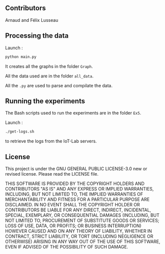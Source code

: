 ## Contributors

Arnaud and Félix Lusseau

## Processing the data

Launch :

```bash
python main.py
```

It creates all the graphs in the folder `Graph`.

All the data used are in the folder `all_data`.

All the `.py` are used to parse and compilate the data.

## Running the experiments

The Bash scripts used to run the experiments are in the folder `Ex5`.

Launch : 

```bash
./get-logs.sh
```

to retrieve the logs from the IoT-Lab servers.

## License

This project is under the GNU GENERAL PUBLIC LICENSE-3.0 new or revised license. Please read the LICENSE file.

THIS SOFTWARE IS PROVIDED BY THE COPYRIGHT HOLDERS AND CONTRIBUTORS "AS IS" AND ANY EXPRESS OR IMPLIED WARRANTIES, INCLUDING, BUT NOT LIMITED TO, THE IMPLIED WARRANTIES OF MERCHANTABILITY AND FITNESS FOR A PARTICULAR PURPOSE ARE DISCLAIMED. IN NO EVENT SHALL THE COPYRIGHT HOLDER OR CONTRIBUTORS BE LIABLE FOR ANY DIRECT, INDIRECT, INCIDENTAL, SPECIAL, EXEMPLARY, OR CONSEQUENTIAL DAMAGES (INCLUDING, BUT NOT LIMITED TO, PROCUREMENT OF SUBSTITUTE GOODS OR SERVICES; LOSS OF USE, DATA, OR PROFITS; OR BUSINESS INTERRUPTION) HOWEVER CAUSED AND ON ANY THEORY OF LIABILITY, WHETHER IN CONTRACT, STRICT LIABILITY, OR TORT (INCLUDING NEGLIGENCE OR OTHERWISE) ARISING IN ANY WAY OUT OF THE USE OF THIS SOFTWARE, EVEN IF ADVISED OF THE POSSIBILITY OF SUCH DAMAGE.